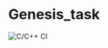 # Genesis_task
![C/C++ CI](https://github.com/99002529/Genesis_task/workflows/C/C++%20CI/badge.svg)
